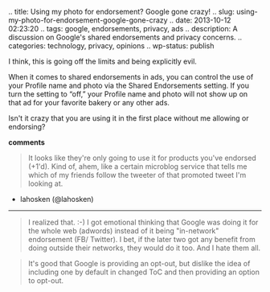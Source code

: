 .. title: Using my photo for endorsement? Google gone crazy!
.. slug: using-my-photo-for-endorsement-google-gone-crazy
.. date: 2013-10-12 02:23:20
.. tags: google, endorsements, privacy, ads
.. description: A discussion on Google's shared endorsements and privacy concerns.
.. categories: technology, privacy, opinions
.. wp-status: publish


I think, this is going off the limits and being explicitly evil.

When it comes to shared endorsements in ads, you can control the use of your
Profile name and photo via the Shared Endorsements setting. If you turn the
setting to “off,” your Profile name and photo will not show up on that ad for
your favorite bakery or any other ads.

Isn't it crazy that you are using it in the first place without me allowing or
endorsing?

__comments__

> It looks like they're only going to use it for products you've endorsed
(+1'd).  Kind of, ahem, like a certain microblog service that tells me which of
my friends follow the tweeter of that promoted tweet I'm looking at.

- lahosken (@lahosken)

----

> I realized that. :-) I got emotional thinking that Google was doing it for the
whole web (adwords) instead of it being "in-network" endorsement (FB/ Twitter).
I bet, if the later two got any benefit from doing outside their networks, they
would do it too. And I hate them all.

> It's good that Google is providing an opt-out, but dislike the idea of
including one by default in changed ToC and then providing an option to opt-out.